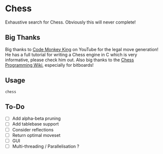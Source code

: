 # Chess
Exhaustive search for Chess. Obviously this will never complete!

## Big Thanks
Big thanks to [Code Monkey King](https://www.youtube.com/@MaksimKorzh_aka_CodeMonkeyKing) on YouTube for the legal move generation! He has a full tutorial for writing a Chess engine in C which is very informative, please check him out. Also big thanks to the [Chess Programming Wiki](https://www.chessprogramming.org/Bitboards), especially for bitboards!

## Usage
`chess` 

## To-Do
- [ ] Add alpha-beta pruning
- [ ] Add tablebase support
- [ ] Consider reflections
- [ ] Return optimal moveset
- [ ] GUI
- [ ] Multi-threading / Parallelisation ?
